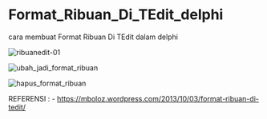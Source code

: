 # Format_Ribuan_Di_TEdit_delphi
cara membuat Format Ribuan Di TEdit dalam delphi

![ribuanedit-01](https://user-images.githubusercontent.com/57186921/78469810-93db5200-774e-11ea-8d9a-3accdd537442.jpg)


![ubah_jadi_format_ribuan](https://user-images.githubusercontent.com/57186921/78469813-9c338d00-774e-11ea-9a7f-78a1e6364617.png)


![hapus_format_ribuan](https://user-images.githubusercontent.com/57186921/78469821-a0f84100-774e-11ea-9af8-12f7ae0331b7.png)


REFERENSI : -  https://mboloz.wordpress.com/2013/10/03/format-ribuan-di-tedit/
